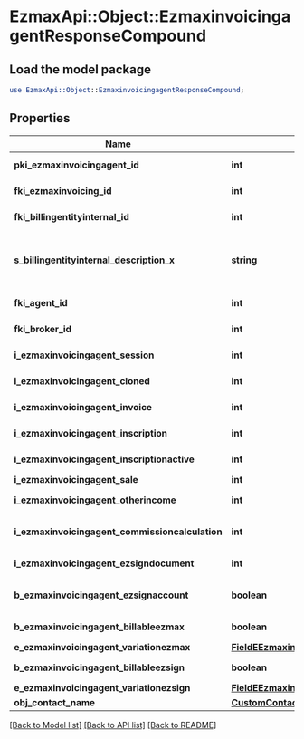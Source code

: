 # EzmaxApi::Object::EzmaxinvoicingagentResponseCompound

## Load the model package
```perl
use EzmaxApi::Object::EzmaxinvoicingagentResponseCompound;
```

## Properties
Name | Type | Description | Notes
------------ | ------------- | ------------- | -------------
**pki_ezmaxinvoicingagent_id** | **int** | The unique ID of the Ezmaxinvoicingagent | [optional] 
**fki_ezmaxinvoicing_id** | **int** | The unique ID of the Ezmaxinvoicing | [optional] 
**fki_billingentityinternal_id** | **int** | The unique ID of the Billingentityinternal. | 
**s_billingentityinternal_description_x** | **string** | The description of the Billingentityinternal in the language of the requester | 
**fki_agent_id** | **int** | The unique ID of the Agent. | [optional] 
**fki_broker_id** | **int** | The unique ID of the Broker. | [optional] 
**i_ezmaxinvoicingagent_session** | **int** | The number of sessions | 
**i_ezmaxinvoicingagent_cloned** | **int** | The number of times this user was cloned | 
**i_ezmaxinvoicingagent_invoice** | **int** | The number of invoices | 
**i_ezmaxinvoicingagent_inscription** | **int** | The number of inscriptions | 
**i_ezmaxinvoicingagent_inscriptionactive** | **int** | The number of active inscriptions | 
**i_ezmaxinvoicingagent_sale** | **int** | The number of sales | 
**i_ezmaxinvoicingagent_otherincome** | **int** | The number of otherincomes | 
**i_ezmaxinvoicingagent_commissioncalculation** | **int** | The number of commission calculations | 
**i_ezmaxinvoicingagent_ezsigndocument** | **int** | The number of ezsign documents | 
**b_ezmaxinvoicingagent_ezsignaccount** | **boolean** | Whether the agent has an eZsign account | 
**b_ezmaxinvoicingagent_billableezmax** | **boolean** | Whether it is billable for eZmax | 
**e_ezmaxinvoicingagent_variationezmax** | [**FieldEEzmaxinvoicingagentVariationezmax**](FieldEEzmaxinvoicingagentVariationezmax.md) |  | 
**b_ezmaxinvoicingagent_billableezsign** | **boolean** | Whether it is billable for eZsign | 
**e_ezmaxinvoicingagent_variationezsign** | [**FieldEEzmaxinvoicingagentVariationezsign**](FieldEEzmaxinvoicingagentVariationezsign.md) |  | 
**obj_contact_name** | [**CustomContactNameResponse**](CustomContactNameResponse.md) |  | 

[[Back to Model list]](../README.md#documentation-for-models) [[Back to API list]](../README.md#documentation-for-api-endpoints) [[Back to README]](../README.md)


